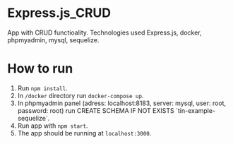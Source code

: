 # Express.js_CRUD
App with CRUD functioality. Technologies used Express.js, docker, phpmyadmin, mysql, sequelize.

# How to run
1. Run `npm install`.
2. In `/docker` directory run `docker-compose up`.
3. In phpmyadmin panel (adress: localhost:8183, server: mysql, user: root, password: root) run CREATE SCHEMA IF NOT EXISTS \`tin-example-sequelize`.
4. Run app with `npm start`.
5. The app should be running at `localhost:3000`.
